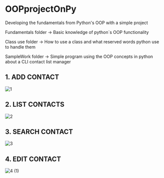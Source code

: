 # OOPprojectOnPy
Developing the fundamentals from Python's OOP with a simple project

Fundamentals folder -> Basic knowledge of python´s OOP functionality

Class use folder -> How to use a class and what reserved words python use to handle them

SampleWork folder -> Simple program using the OOP concepts in python about a CLI contact list manager

## 1. ADD CONTACT
![1](https://github.com/RogerCL24/OOPprojectOnPy/assets/90930371/ad4d3e45-4bfd-4b7b-a22a-906afc296475)

## 2. LIST CONTACTS
![2](https://github.com/RogerCL24/OOPprojectOnPy/assets/90930371/68f23128-f41d-4a26-a3c4-d0dbca0b6910)

## 3. SEARCH CONTACT
![3](https://github.com/RogerCL24/OOPprojectOnPy/assets/90930371/81eefe78-9042-45cb-8be4-3d8fc81fb9e2)

## 4. EDIT CONTACT
![4 (1)](https://github.com/RogerCL24/OOPprojectOnPy/assets/90930371/4b242266-f39d-41d0-9347-95870f302072)
